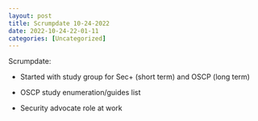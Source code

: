```yaml
---
layout: post
title: Scrumpdate 10-24-2022 
date: 2022-10-24-22-01-11
categories: [Uncategorized]
---
```


Scrumpdate:

- Started with study group for Sec+ (short term) and OSCP (long term)

- OSCP study enumeration/guides list

- Security advocate role at work